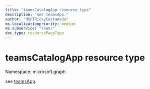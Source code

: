 ```yaml
---
title: "teamsCatalogApp resource type"
description: "see teamsApp."
author: "MSFTRickyCastaneda"
ms.localizationpriority: medium
ms.subservice: "teams"
doc_type: resourcePageType
---
```


# teamsCatalogApp resource type

Namespace: microsoft.graph

see [teamsApp](teamsapp.md).

